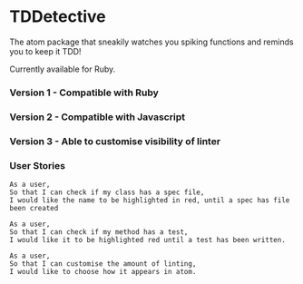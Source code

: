 # TDDetective

The atom package that sneakily watches you spiking functions and reminds you to keep it TDD!

Currently available for Ruby.

### Version 1 - Compatible with Ruby

### Version 2 - Compatible with Javascript

### Version 3 - Able to customise visibility of linter

### User Stories

```
As a user,
So that I can check if my class has a spec file,
I would like the name to be highlighted in red, until a spec has file been created

As a user,
So that I can check if my method has a test,
I would like it to be highlighted red until a test has been written.

As a user,
So that I can customise the amount of linting,
I would like to choose how it appears in atom.
```
